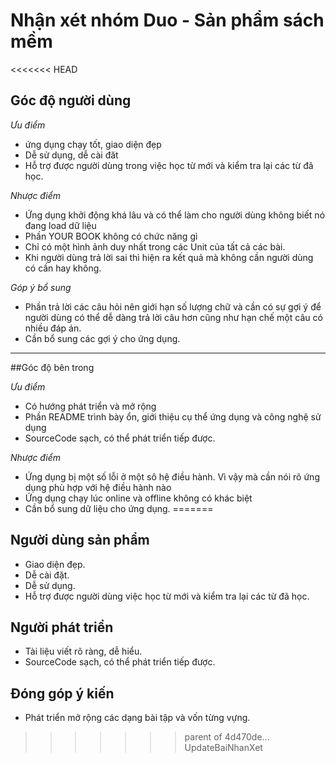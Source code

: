 ﻿# Nhận xét nhóm Duo - Sản phẩm sách mềm
<<<<<<< HEAD
## Góc độ người dùng
*Ưu điểm*

- ứng dụng chạy tốt, giao diện đẹp
- Dễ sử dụng, dễ cài đăt
- Hỗ trợ được người dùng trong việc học từ mới và kiểm tra lại các từ đã học.

*Nhược điểm*

- Ứng dụng khởi động khá lâu và có thể làm cho người dùng không biết nó đang load dữ liệu
- Phần YOUR BOOK không có chức năng gì 
- Chỉ có một hình ảnh duy nhất trong các Unit của tất cả các bài.
- Khi người dùng trả lời sai thì hiện ra kết quả mà không cần người dùng có cần hay không.

*Góp ý bổ sung*

- Phần trả lời các câu hỏi nên giới hạn số lượng chữ và cần có sự gợi ý để người dùng có thể dễ dàng trả lời câu hơn cũng như hạn chế một câu có nhiều đáp án.
- Cần bổ sung các gợi ý cho ứng dụng.
----
##Góc độ bên trong

*Ưu điểm*

- Có hướng phát triển và mở rộng
- Phần README trình bày ổn, giới thiệu cụ thể ứng dụng và công nghệ sử dụng
- SourceCode sạch, có thể phát triển tiếp được.

*Nhược điểm*

- Ứng dụng bị một số lỗi ở một sô hệ điều hành. Vì vậy mà cần nói rõ ứng dụng phù hợp với hệ điều hành nào 
- Ứng dụng chạy lúc online và offline không có khác biệt
- Cần bổ sung dữ liệu cho ứng dụng.
=======

## Người dùng sản phẩm
- Giao diện đẹp.
- Dễ cài đặt.
- Dễ sử dụng.
- Hỗ trợ được người dùng việc học từ mới và kiểm tra lại các từ đã học.

## Người phát triển
- Tài liệu viết rõ ràng, dễ hiểu.
- SourceCode sạch, có thể phát triển tiếp được.

## Đóng góp ý kiến
- Phát triển mở rộng các dạng bài tập và vốn từng vựng.
>>>>>>> parent of 4d470de... UpdateBaiNhanXet
